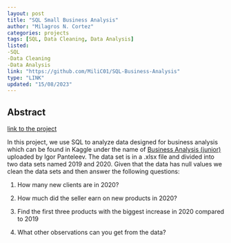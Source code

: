 ```yaml
---
layout: post
title: "SQL Small Business Analysis"
author: "Milagros N. Cortez"
categories: projects
tags: [SQL, Data Cleaning, Data Analysis]
listed:
-SQL
-Data Cleaning
-Data Analysis
link: "https://github.com/MiliC01/SQL-Business-Analysis"
type: "LINK"
updated: "15/08/2023"
---
```

## Abstract
[link to the project](https://github.com/MiliC01/SQL-Business-Analysis)

In this project, we use SQL to analyze data designed for business analysis which can be found in Kaggle under the name of [Business Analysis (junior)](https://www.kaggle.com/datasets/sticktogethertm/business-analysis-junior) uploaded by Igor Panteleev.
The data set is in a .xlsx file and divided into two data sets named 2019 and 2020. Given that the data has null values we clean the data sets and then answer the following questions:

1) How many new clients are in 2020?
   
2) How much did the seller earn on new products in 2020?

3)  Find the first three products with the biggest increase in 2020 compared to 2019

4)  What other observations can you get from the data?
